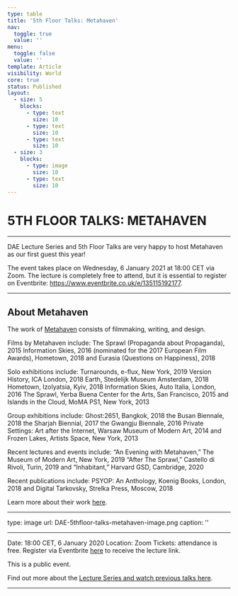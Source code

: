 ```yaml
---
type: table
title: '5th Floor Talks: Metahaven'
nav:
  toggle: true
  value: ''
menu:
  toggle: false
  value: ''
template: Article
visibility: World
core: true
status: Published
layout:
  - size: 5
    blocks:
      - type: text
        size: 10
      - type: text
        size: 10
      - type: text
        size: 10
  - size: 3
    blocks:
      - type: image
        size: 10
      - type: text
        size: 10
---
```


# 5TH FLOOR TALKS: METAHAVEN

---

DAE Lecture Series and 5th Floor Talks are very happy to host Metahaven as our first guest this year! 

The event takes place on Wednesday, 6 January 2021 at 18:00 CET via Zoom. The lecture is completely free to attend, but it is essential to register on Eventbrite: <https://www.eventbrite.co.uk/e/135115192177>.

---

## About Metahaven

The work of [Metahaven](https://www.instagram.com/metahaven/) consists of filmmaking, writing, and design. 

Films by Metahaven include: 
The Sprawl (Propaganda about Propaganda), 2015 
Information Skies, 2016 (nominated for the 2017 European Film Awards), 
Hometown, 2018
and Eurasia (Questions on Happiness), 2018

Solo exhibitions include:
Turnarounds, e-flux, New York, 2019 
Version History, ICA London, 2018 
Earth, Stedelijk Museum Amsterdam, 2018 
Hometown, Izolyatsia, Kyiv, 2018 
Information Skies, Auto Italia, London, 2016 
The Sprawl, Yerba Buena Center for the Arts, San Francisco, 2015 
and Islands in the Cloud, MoMA PS1, New York, 2013

Group exhibitions include:
Ghost:2651, Bangkok, 2018 
the Busan Biennale, 2018 
the Sharjah Biennial, 2017 
the Gwangju Biennale, 2016 
Private Settings: Art after the Internet, Warsaw Museum of Modern Art, 2014 
and Frozen Lakes, Artists Space, New York, 2013 

Recent lectures and events include: 
“An Evening with Metahaven,” The Museum of Modern Art, New York, 2019 
“After The Sprawl,” Castello di Rivoli, Turin, 2019 
and “Inhabitant,” Harvard GSD, Cambridge, 2020

Recent publications include: 
PSYOP: An Anthology, Koenig Books, London, 2018
and Digital Tarkovsky, Strelka Press, Moscow, 2018

Learn more about their work [here](https://sprawl.space/).

---

type: image
url: DAE-5thfloor-talks-metahaven-image.png
caption: ''

---

Date: 18:00 CET, 6 January 2020 
Location: Zoom
Tickets: attendance is free. Register via Eventbrite [here](https://www.eventbrite.co.uk/e/135115192177) to receive the lecture link.  

This is a public event. 

Find out more about the [Lecture Series and watch previous talks here](https://www.designacademy.nl/p/research-and-debate/dae-lecture-series).

---
